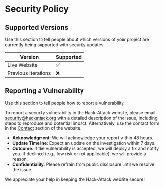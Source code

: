 # Security Policy

## Supported Versions

Use this section to tell people about which versions of your project are currently being supported with security updates.

| Version             | Supported          |
| --------------------| ------------------ |
| Live Website        | :white_check_mark: |
| Previous Iterations | :x:                |

## Reporting a Vulnerability

Use this section to tell people how to report a vulnerability.

To report a security vulnerability in the Hack-Attack website, please email [security@hackattack.org](mailto:security@hackattack.org) with a detailed description of the issue, including steps to reproduce and potential impact. Alternatively, use the contact form in the [Contact](#google-map-area) section of the website.

- **Acknowledgment**: We will acknowledge your report within 48 hours.
- **Update Timeline**: Expect an update on the investigation within 7 days.
- **Outcome**: If the vulnerability is accepted, we will deploy a fix and notify you. If declined (e.g., low risk or not applicable), we will provide a reason.
- **Confidentiality**: Please refrain from public disclosure until we resolve the issue.

We appreciate your help in keeping the Hack-Attack website secure!
